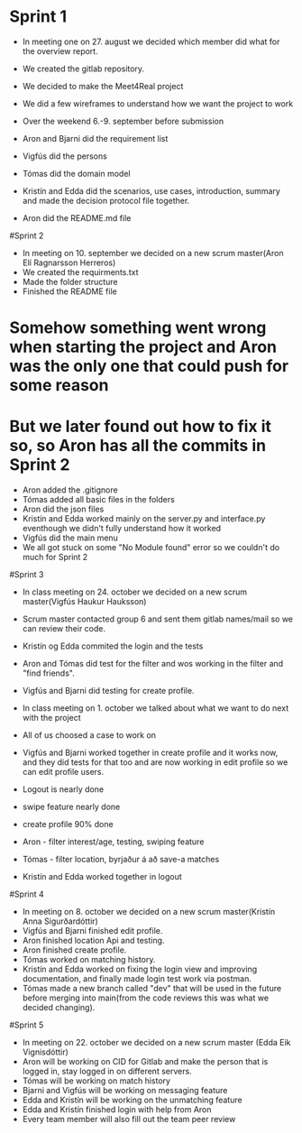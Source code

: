 # Sprint 1
- In meeting one on 27. august we decided which member did what for the overview report. 
- We created the gitlab repository. 
- We decided to make the Meet4Real project
- We did a few wireframes to understand how we want the project to work

- Over the weekend 6.-9. september before submission
- Aron and Bjarni did the requirement list
- Vigfús did the persons
- Tómas did the domain model
- Kristín and Edda did the scenarios, use cases, introduction, summary and made the decision protocol file together. 
- Aron did the README.md file


#Sprint 2
- In meeting on 10. september we decided on a new scrum master(Aron Elí Ragnarsson Herreros)
- We created the requirments.txt
- Made the folder structure
- Finished the README file

# Somehow something went wrong when starting the project and Aron was the only one that could push for some reason
# But we later found out how to fix it so, so Aron has all the commits in Sprint 2
- Aron added the .gitignore
- Tómas added all basic files in the folders
- Aron did the json files
- Kristín and Edda worked mainly on the server.py and interface.py eventhough we didn't fully understand how it worked
- Vigfús did the main menu
- We all got stuck on some "No Module found" error so we couldn't do much for Sprint 2


#Sprint 3
- In class meeting on 24. october we decided on a new scrum master(Vigfús Haukur Hauksson)
- Scrum master contacted group 6 and sent them gitlab names/mail so we can review their code.
- Kristín og Edda commited the login and the tests
- Aron and Tómas did test for the filter and wos working in the filter and "find friends".
- Vigfús and Bjarni did testing for create profile.

- In class meeting on 1. october we talked about what we want to do next with the project
- All of us choosed a case to work on
- Vigfús and Bjarni worked together in create profile and it works now, and they did tests for that too and are now working in edit profile so we can edit profile users.
- Logout is nearly done
- swipe feature nearly done
- create profile 90% done
- Aron - filter interest/age, testing, swiping feature
- Tómas - filter location, byrjaður á að save-a matches
- Kristín and Edda worked together in logout

#Sprint 4
- In meeting on 8. october we decided on a new scrum master(Kristín Anna Sigurðardóttir) 
- Vigfús and Bjarni finished edit profile.
- Aron finished location Api and testing.
- Aron finished create profile.
- Tómas worked on matching history. 
- Kristín and Edda worked on fixing the login view and improving documentation, and finally made login test work via postman.
- Tómas made a new branch called "dev" that will be used in the future before merging into main(from the code reviews this was what we decided changing).

#Sprint 5
- In meeting on 22. october we decided on a new scrum master (Edda Eik Vignisdóttir)
- Aron will be working on CID for Gitlab and make the person that is logged in, stay logged in on different servers.
- Tómas will be working on match history
- Bjarni and Vigfús will be working on messaging feature
- Edda and Kristín will be working on the unmatching feature
- Edda and Kristín finished login with help from Aron
- Every team member will also fill out the team peer review

